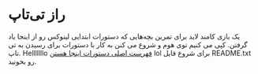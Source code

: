 راز تی‌تاپ
============

یک بازی کامند لاید برای تمرین بچه‌هایی که دستورات ابتدایی لینوکس رو از اینجا یاد گرفتن. کپی می کنیم توی هوم و شروع می کنن به کار با دستورات برای رسیدن به تی تاپ.
Helllllllo
[فهرست اصلی دستورات اینجا هستن](http://linuxbook.ir/chapters/common_shell_commands.html)
lol
برای شروع فایل README.txt رو بخونید.


